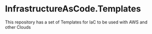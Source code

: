 # InfrastructureAsCode.Templates
This repository has a set of Templates for IaC to be used with AWS and other Clouds
